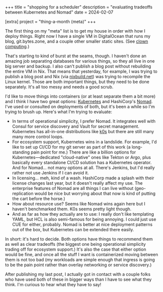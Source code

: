 +++
title = "shopping for a scheduler"
description = "evaluating tradeoffs between Kubernetes and Nomad"
date = 2024-02-07

[extra]
project = "thing-a-month (meta)"
+++

The first thing on my "meta" list is to get my house in order with how I deploy things. Right now I have a single VM in DigitalOcean that runs my blog, git.bytes.zone, and a couple other smaller static sites. (See [clown computing](@/posts/clown-computing.md).)

That's starting to kind of burst at the seams, though. I haven't done an amazing job separating databases for various things, so they all live in one big server and backup. I also can't publish a blog post without rebuilding the entire VM in Nix. That means that yesterday, for example, I was trying to publish a blog post and Nix (via [nixbuild.net](https://nixbuild.net)) was trying to recompile the Linux kernel. Those are both important things, but they need to be done separately. It's all too messy and needs a good scrub.

<!-- more -->

I'd like to move things into containers (or at least separate them a bit more) and I think I have two great options: [Kubernetes](https://kubernetes.io/) and HashiCorp's [Nomad](https://www.nomadproject.io/). I've used or consulted on deployments of both, but it's been a while so I'm trying to brush up. Here's what I'm trying to evaluate:

- In terms of operational simplicity, I prefer Nomad. It integrates well with Consul for service discovery and Vault for secret management. Kubernetes has all-in-one distributions like [k0s](https://k0sproject.io/) but there are still many many more control loops.
- For ecosystem support, Kubernetes wins in a landslide. For example, I'd like to set up CI/CD for my git server as part of this work (a long-standing pain point for me.) There are like a billion options for Kubernetes—dedicated "cloud-native" ones like Tekton or Argo, plus basically every standalone CI/CD solution has a Kubernetes operator. And for Nomad… not many options at all. There's Jenkins, but I'd really rather not use Jenkins if I can avoid it.
- In licensing… meh, kind of a wash. HashiCorp made a splash with their license changes last year, but it doesn't really affect my use. The enterprise features of Nomad are all things I can live without (geo-replication would be nice but worrying about that now is kind of putting the cart before the horse.)
- How about resource use? Seems like Nomad wins again here but I haven't benchmarked them. K0s seems pretty light though.
- And as far as how they actually are to use: I really don't like templating YAML, but HCL is also semi-famous for being annoying. I could just use CUE for either, probably. Nomad is better at nice deployment patterns out of the box, but Kubernetes can be extended there easily.

In short: it's hard to decide. Both options have things to recommend them as well as clear tradeoffs (the biggest one being operational simplicity trading off for ecosystem support.) It's also the case that either option would be fine, and once all the stuff I want is containerized moving between them is not too bad (my workloads are simple enough that ingress is going to be the pain point rather than overlay networking or service discovery.)

After publishing my last post, I actually got in contact with a couple folks who have used both of these in bigger ways than I have to see what they think. I'm curious to hear what they have to say!
